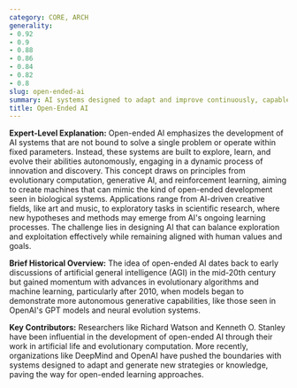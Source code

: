 ```yaml
---
category: CORE, ARCH
generality:
- 0.92
- 0.9
- 0.88
- 0.86
- 0.84
- 0.82
- 0.8
slug: open-ended-ai
summary: AI systems designed to adapt and improve continuously, capable of generating creative or novel solutions without a predefined endpoint or specific task.
title: Open-Ended AI
---
```


**Expert-Level Explanation:** Open-ended AI emphasizes the development of AI systems that are not bound to solve a single problem or operate within fixed parameters. Instead, these systems are built to explore, learn, and evolve their abilities autonomously, engaging in a dynamic process of innovation and discovery. This concept draws on principles from evolutionary computation, generative AI, and reinforcement learning, aiming to create machines that can mimic the kind of open-ended development seen in biological systems. Applications range from AI-driven creative fields, like art and music, to exploratory tasks in scientific research, where new hypotheses and methods may emerge from AI's ongoing learning processes. The challenge lies in designing AI that can balance exploration and exploitation effectively while remaining aligned with human values and goals.

**Brief Historical Overview:** The idea of open-ended AI dates back to early discussions of artificial general intelligence (AGI) in the mid-20th century but gained momentum with advances in evolutionary algorithms and machine learning, particularly after 2010, when models began to demonstrate more autonomous generative capabilities, like those seen in OpenAI's GPT models and neural evolution systems.

**Key Contributors:** Researchers like Richard Watson and Kenneth O. Stanley have been influential in the development of open-ended AI through their work in artificial life and evolutionary computation. More recently, organizations like DeepMind and OpenAI have pushed the boundaries with systems designed to adapt and generate new strategies or knowledge, paving the way for open-ended learning approaches.